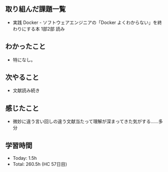 ## 取り組んだ課題一覧
- 実践 Docker - ソフトウェアエンジニアの「Docker よくわからない」を終わりにする本 1部2部 読み
## わかったこと
- 特になし。
## 次やること
- 文献読み続き
## 感じたこと
- 微妙に違う言い回しの違う文献当たって理解が深まってきた気がする……多分
## 学習時間
- Today: 1.5h
- Total: 260.5h (HC 57日目)
